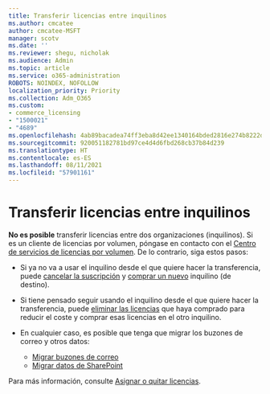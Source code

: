 ```yaml
---
title: Transferir licencias entre inquilinos
ms.author: cmcatee
author: cmcatee-MSFT
manager: scotv
ms.date: ''
ms.reviewer: shegu, nicholak
ms.audience: Admin
ms.topic: article
ms.service: o365-administration
ROBOTS: NOINDEX, NOFOLLOW
localization_priority: Priority
ms.collection: Adm_O365
ms.custom:
- commerce_licensing
- "1500021"
- "4689"
ms.openlocfilehash: 4ab89bacadea74ff3eba8d42ee1340164bded2816e274b8222dd48613c01e5ba
ms.sourcegitcommit: 920051182781bd97ce4d4d6fbd268cb37b84d239
ms.translationtype: HT
ms.contentlocale: es-ES
ms.lasthandoff: 08/11/2021
ms.locfileid: "57901161"
---
```

# <a name="transfer-licenses-between-tenants"></a>Transferir licencias entre inquilinos

**No es posible** transferir licencias entre dos organizaciones (inquilinos). Si es un cliente de licencias por volumen, póngase en contacto con el [Centro de servicios de licencias por volumen](https://support.microsoft.com/help/4471406/how-to-contact-the-microsoft-volume-licensing-service-center). De lo contrario, siga estos pasos:

- Si ya no va a usar el inquilino desde el que quiere hacer la transferencia, puede [cancelar la suscripción](https://admin.microsoft.com/Adminportal/Home?source=applauncher#/subscriptions) y [comprar un nuevo](https://www.microsoft.com/microsoft-365/business/compare-all-microsoft-365-business-products?rtc=2&activetab=tab:primaryr2) inquilino (de destino).
- Si tiene pensado seguir usando el inquilino desde el que quiere hacer la transferencia, puede [eliminar las licencias](https://docs.microsoft.com/microsoft-365/commerce/licenses/buy-licenses#buy-or-remove-licenses-for-your-business-subscription) que haya comprado para reducir el coste y comprar esas licencias en el otro inquilino.
- En cualquier caso, es posible que tenga que migrar los buzones de correo y otros datos:

    - [Migrar buzones de correo](https://docs.microsoft.com/Exchange/mailbox-migration/migrate-mailboxes-across-tenants)
    - [Migrar datos de SharePoint](https://aka.ms/modernSpoAdminCenter/CloudContentMigrations)

Para más información, consulte [Asignar o quitar licencias](https://docs.microsoft.com/microsoft-365/commerce/licenses/buy-licenses).